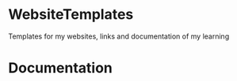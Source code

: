 # WebsiteTemplates
Templates for my websites, links and documentation of my learning 


# Documentation
